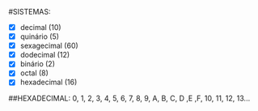 #SISTEMAS:

-[x] decimal (10)
-[x] quinário (5)
-[x] sexagecimal (60)
-[x] dodecimal (12)
-[x] binário (2)
-[x] octal (8)
-[x] hexadecimal (16) 

##HEXADECIMAL:
0, 1, 2, 3, 4, 5, 6, 7, 8, 9, A, B, C, D ,E ,F, 10, 11, 12, 13...

